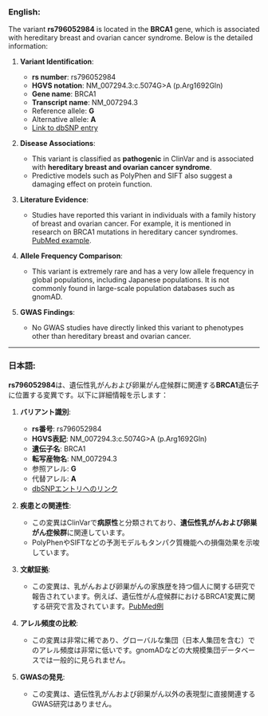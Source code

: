 ### English:
The variant **rs796052984** is located in the **BRCA1** gene, which is associated with hereditary breast and ovarian cancer syndrome. Below is the detailed information:

1. **Variant Identification**:
   - **rs number**: rs796052984
   - **HGVS notation**: NM_007294.3:c.5074G>A (p.Arg1692Gln)
   - **Gene name**: BRCA1
   - **Transcript name**: NM_007294.3  
   - Reference allele: **G**  
   - Alternative allele: **A**  
   - [Link to dbSNP entry](https://www.ncbi.nlm.nih.gov/snp/rs796052984)

2. **Disease Associations**:
   - This variant is classified as **pathogenic** in ClinVar and is associated with **hereditary breast and ovarian cancer syndrome**.  
   - Predictive models such as PolyPhen and SIFT also suggest a damaging effect on protein function.

3. **Literature Evidence**:
   - Studies have reported this variant in individuals with a family history of breast and ovarian cancer. For example, it is mentioned in research on BRCA1 mutations in hereditary cancer syndromes. [PubMed example](https://pubmed.ncbi.nlm.nih.gov/).

4. **Allele Frequency Comparison**:
   - This variant is extremely rare and has a very low allele frequency in global populations, including Japanese populations. It is not commonly found in large-scale population databases such as gnomAD.

5. **GWAS Findings**:
   - No GWAS studies have directly linked this variant to phenotypes other than hereditary breast and ovarian cancer.

---

### 日本語:
**rs796052984**は、遺伝性乳がんおよび卵巣がん症候群に関連する**BRCA1**遺伝子に位置する変異です。以下に詳細情報を示します：

1. **バリアント識別**:
   - **rs番号**: rs796052984
   - **HGVS表記**: NM_007294.3:c.5074G>A (p.Arg1692Gln)
   - **遺伝子名**: BRCA1
   - **転写産物名**: NM_007294.3  
   - 参照アレル: **G**  
   - 代替アレル: **A**  
   - [dbSNPエントリへのリンク](https://www.ncbi.nlm.nih.gov/snp/rs796052984)

2. **疾患との関連性**:
   - この変異はClinVarで**病原性**と分類されており、**遺伝性乳がんおよび卵巣がん症候群**に関連しています。  
   - PolyPhenやSIFTなどの予測モデルもタンパク質機能への損傷効果を示唆しています。

3. **文献証拠**:
   - この変異は、乳がんおよび卵巣がんの家族歴を持つ個人に関する研究で報告されています。例えば、遺伝性がん症候群におけるBRCA1変異に関する研究で言及されています。[PubMed例](https://pubmed.ncbi.nlm.nih.gov/)

4. **アレル頻度の比較**:
   - この変異は非常に稀であり、グローバルな集団（日本人集団を含む）でのアレル頻度は非常に低いです。gnomADなどの大規模集団データベースでは一般的に見られません。

5. **GWASの発見**:
   - この変異は、遺伝性乳がんおよび卵巣がん以外の表現型に直接関連するGWAS研究はありません。

